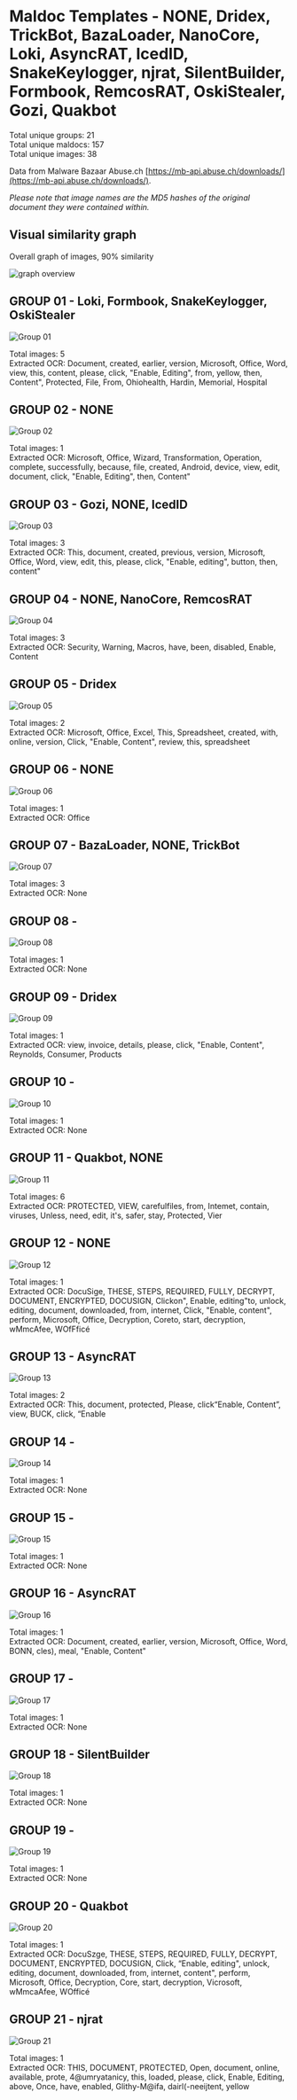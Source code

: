 # Maldoc Templates - NONE, Dridex, TrickBot, BazaLoader, NanoCore, Loki, AsyncRAT, IcedID, SnakeKeylogger, njrat, SilentBuilder, Formbook, RemcosRAT, OskiStealer, Gozi, Quakbot

Total unique groups: 21  
Total unique maldocs: 157  
Total unique images: 38  

Data from Malware Bazaar Abuse.ch [https://mb-api.abuse.ch/downloads/](https://mb-api.abuse.ch/downloads/).  

*Please note that image names are the MD5 hashes of the original document they were contained within.*

## Visual similarity graph

Overall graph of images, 90% similarity

![graph overview](https://raw.githubusercontent.com/jstrosch/malware-samples/master/maldoc_templates/2021/abuse_ch/week24_Jun07-Jun11/overview.png?raw=true")  

## GROUP 01 - Loki, Formbook, SnakeKeylogger, OskiStealer

![Group 01](https://raw.githubusercontent.com/jstrosch/malware-samples/master/maldoc_templates/2021/abuse_ch/week24_Jun07-Jun11/group_01/Loki_3a99afd85fb1e4bda80f0a8bb2476616.jpg?raw=true)

Total images: 5  
Extracted OCR: Document, created, earlier, version, Microsoft, Office, Word, view, this, content, please, click, "Enable, Editing", from, yellow, then, Content", Protected, File, From, Ohiohealth, Hardin, Memorial, Hospital  

## GROUP 02 - NONE

![Group 02](https://raw.githubusercontent.com/jstrosch/malware-samples/master/maldoc_templates/2021/abuse_ch/week24_Jun07-Jun11/group_02/NONE_92dcc47a1a044fc3a2328ec6eef3918b.jpg?raw=true)

Total images: 1  
Extracted OCR: Microsoft, Office, Wizard, Transformation, Operation, complete, successfully, because, file, created, Android, device, view, edit, document, click, "Enable, Editing", then, Content"  

## GROUP 03 - Gozi, NONE, IcedID

![Group 03](https://raw.githubusercontent.com/jstrosch/malware-samples/master/maldoc_templates/2021/abuse_ch/week24_Jun07-Jun11/group_03/Gozi_08bfdea676168b15bcbc8d1dfef36e77.jpg?raw=true)

Total images: 3  
Extracted OCR: This, document, created, previous, version, Microsoft, Office, Word, view, edit, this, please, click, "Enable, editing", button, then, content"  

## GROUP 04 - NONE, NanoCore, RemcosRAT

![Group 04](https://raw.githubusercontent.com/jstrosch/malware-samples/master/maldoc_templates/2021/abuse_ch/week24_Jun07-Jun11/group_04/NONE_df00b79f4df4660b7980895f35d0a101.jpg?raw=true)

Total images: 3  
Extracted OCR: Security, Warning, Macros, have, been, disabled, Enable, Content  

## GROUP 05 - Dridex

![Group 05](https://raw.githubusercontent.com/jstrosch/malware-samples/master/maldoc_templates/2021/abuse_ch/week24_Jun07-Jun11/group_05/Dridex_c72b5321c62c54829b3300ee5d9441e1.jpg?raw=true)

Total images: 2  
Extracted OCR: Microsoft, Office, Excel, This, Spreadsheet, created, with, online, version, Click, "Enable, Content", review, this, spreadsheet  

## GROUP 06 - NONE

![Group 06](https://raw.githubusercontent.com/jstrosch/malware-samples/master/maldoc_templates/2021/abuse_ch/week24_Jun07-Jun11/group_06/NONE_9e1ee4a42c381eabcf2cde38a1aae7c9.jpg?raw=true)

Total images: 1  
Extracted OCR: Office  

## GROUP 07 - BazaLoader, NONE, TrickBot

![Group 07](https://raw.githubusercontent.com/jstrosch/malware-samples/master/maldoc_templates/2021/abuse_ch/week24_Jun07-Jun11/group_07/BazaLoader_276bf3db434b887bb77adca0bd46e130.jpg?raw=true)

Total images: 3  
Extracted OCR: None  

## GROUP 08 - 

![Group 08](https://raw.githubusercontent.com/jstrosch/malware-samples/master/maldoc_templates/2021/abuse_ch/week24_Jun07-Jun11/group_08/)

Total images: 1  
Extracted OCR: None  

## GROUP 09 - Dridex

![Group 09](https://raw.githubusercontent.com/jstrosch/malware-samples/master/maldoc_templates/2021/abuse_ch/week24_Jun07-Jun11/group_09/Dridex_84411c87ef9de946354f73665426991c.jpg?raw=true)

Total images: 1  
Extracted OCR: view, invoice, details, please, click, "Enable, Content", Reynolds, Consumer, Products  

## GROUP 10 - 

![Group 10](https://raw.githubusercontent.com/jstrosch/malware-samples/master/maldoc_templates/2021/abuse_ch/week24_Jun07-Jun11/group_10/)

Total images: 1  
Extracted OCR: None  

## GROUP 11 - Quakbot, NONE

![Group 11](https://raw.githubusercontent.com/jstrosch/malware-samples/master/maldoc_templates/2021/abuse_ch/week24_Jun07-Jun11/group_11/Quakbot_de89502fa0ed1e751a5c68ef542113e6.jpg?raw=true)

Total images: 6  
Extracted OCR: PROTECTED, VIEW, carefulfiles, from, Intemet, contain, viruses, Unless, need, edit, it's, safer, stay, Protected, Vier  

## GROUP 12 - NONE

![Group 12](https://raw.githubusercontent.com/jstrosch/malware-samples/master/maldoc_templates/2021/abuse_ch/week24_Jun07-Jun11/group_12/NONE_1633e606566e2524872966fcccadfbe1.jpg?raw=true)

Total images: 1  
Extracted OCR: DocuSige, THESE, STEPS, REQUIRED, FULLY, DECRYPT, DOCUMENT, ENCRYPTED, DOCUSIGN, Clickon", Enable, editing"to, unlock, editing, document, downloaded, from, internet, Click, "Enable, content", perform, Microsoft, Office, Decryption, Coreto, start, decryption, wMmcAfee, WOfFficé  

## GROUP 13 - AsyncRAT

![Group 13](https://raw.githubusercontent.com/jstrosch/malware-samples/master/maldoc_templates/2021/abuse_ch/week24_Jun07-Jun11/group_13/AsyncRAT_ee6d2f06ce4476370cb830acb3890dca.jpg?raw=true)

Total images: 2  
Extracted OCR: This, document, protected, Please, click“Enable, Content”, view, BUCK, click, “Enable  

## GROUP 14 - 

![Group 14](https://raw.githubusercontent.com/jstrosch/malware-samples/master/maldoc_templates/2021/abuse_ch/week24_Jun07-Jun11/group_14/)

Total images: 1  
Extracted OCR: None  

## GROUP 15 - 

![Group 15](https://raw.githubusercontent.com/jstrosch/malware-samples/master/maldoc_templates/2021/abuse_ch/week24_Jun07-Jun11/group_15/)

Total images: 1  
Extracted OCR: None  

## GROUP 16 - AsyncRAT

![Group 16](https://raw.githubusercontent.com/jstrosch/malware-samples/master/maldoc_templates/2021/abuse_ch/week24_Jun07-Jun11/group_16/AsyncRAT_97151acf80c77c6e422a4b2b535a430f.jpg?raw=true)

Total images: 1  
Extracted OCR: Document, created, earlier, version, Microsoft, Office, Word, BONN, cles), meal, "Enable, Content"  

## GROUP 17 - 

![Group 17](https://raw.githubusercontent.com/jstrosch/malware-samples/master/maldoc_templates/2021/abuse_ch/week24_Jun07-Jun11/group_17/)

Total images: 1  
Extracted OCR: None  

## GROUP 18 - SilentBuilder

![Group 18](https://raw.githubusercontent.com/jstrosch/malware-samples/master/maldoc_templates/2021/abuse_ch/week24_Jun07-Jun11/group_18/SilentBuilder_176222841f1a368c23b9a6acdc79d8ff.jpg?raw=true)

Total images: 1  
Extracted OCR: None  

## GROUP 19 - 

![Group 19](https://raw.githubusercontent.com/jstrosch/malware-samples/master/maldoc_templates/2021/abuse_ch/week24_Jun07-Jun11/group_19/)

Total images: 1  
Extracted OCR: None  

## GROUP 20 - Quakbot

![Group 20](https://raw.githubusercontent.com/jstrosch/malware-samples/master/maldoc_templates/2021/abuse_ch/week24_Jun07-Jun11/group_20/Quakbot_5b24714729a060ba44ae054e3d0d013f.jpg?raw=true)

Total images: 1  
Extracted OCR: DocuSzge, THESE, STEPS, REQUIRED, FULLY, DECRYPT, DOCUMENT, ENCRYPTED, DOCUSIGN, Click, “Enable, editing", unlock, editing, document, downloaded, from, internet, content", perform, Microsoft, Office, Decryption, Core, start, decryption, Vicrosoft, wMmcaAfee, WOfficé  

## GROUP 21 - njrat

![Group 21](https://raw.githubusercontent.com/jstrosch/malware-samples/master/maldoc_templates/2021/abuse_ch/week24_Jun07-Jun11/group_21/njrat_e0fdb850a97ed61899254f0f0f427dbb.jpg?raw=true)

Total images: 1  
Extracted OCR: THIS, DOCUMENT, PROTECTED, Open, document, online, available, prote, 4@umryatanicy, this, loaded, please, click, Enable, Editing, above, Once, have, enabled, Glithy-M@ifa, dairl(-neeijtent, yellow  


